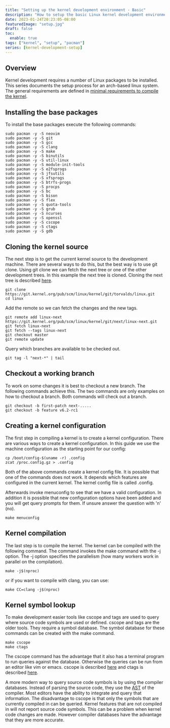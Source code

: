 ```yaml
---
title: "Setting up the kernel development environment - Basic"
description: "How to setup the basic Linux kernel development environment"
date: 2023-01-24T20:23:05-08:00
featuredImage: "setup.jpg"
draft: false
toc:
  enable: true
tags: ["kernel", "setup", "pacman"]
series: [kernel-development-setup]
---
```


## Overview
Kernel development requires a number of Linux packages to be installed. This series documents
the setup process for an arch-based linux system. The general requirements are defined in
[minimal requirements to compile the kernel](https://www.kernel.org/doc/html/v4.13/process/changes.html).

## Installing the base packages
To install the base packages execute the following commands:
``` shell
sudo pacman -y -S neovim
sudo pacman -y -S git
sudo pacman -y -S gcc
sudo pacman -y -S clang
sudo pacman -y -S make
sudo pacman -y -S binutils
sudo pacman -y -S util-linux
sudo pacman -y -S module-init-tools
sudo pacman -y -S e2fsprogs
sudo pacman -y -S jfsutils
sudo pacman -y -S xfsprogs
sudo pacman -y -S btrfs-progs
sudo pacman -y -S procps
sudo pacman -y -S bc
sudo pacman -y -S bison
sudo pacman -y -S flex
sudo pacman -y -S quota-tools
sudo pacman -y -S grub
sudo pacman -y -S ncurses
sudo pacman -y -S openssl
sudo pacman -y -S cscope
sudo pacman -y -S ctags
sudo pacman -y -S gdb
```

## Cloning the kernel source
The next step is to get the current kernel source to the development machine. There
are several ways to do this, but the best way is to use git clone. Using git clone
we can fetch the next tree or one of the other development trees. In this example the
next tree is cloned. Cloning the next tree is described [here](https://kernel.org/doc/man-pages/linux-next.html).

```shell
git clone https://git.kernel.org/pub/scm/linux/kernel/git/torvalds/linux.git
cd linux
```
Add the remote so we can fetch the changes and the new tags.
```shell
git remote add linux-next https://git.kernel.org/pub/scm/linux/kernel/git/next/linux-next.git
git fetch linux-next
git fetch --tags linux-next
git checkout master
git remote update
```
Query which branches are available to be checked out.
```shell
git tag -l "next-*" | tail
```

## Checkout a working branch
To work on some changes it is best to checkout a new branch. The following commands
achieve this. The two commands are only examples on how to checkout a branch. Both
commands will check out a branch.
```shell
git checkout -b first-patch next-.....
git checkout -b feature v6.2-rc1
```
## Creating a kernel configuration
The first step in compiling a kernel is to create a kernel configuration. There are
various ways to create a kernel configuration. In this guide we use the machine
configuration as the starting point for our config:
```shell
cp /boot/config-$(uname -r) .config
zcat /proc.config.gz > .config
```
Both of the above commands create a kernel config file. It is possible that one of
the commands does not work. It depends which features are configured in the current
kernel. The kernel config file is called .config.

Afterwards invoke menuconfig to see that we have a valid configuration. In addition
it is possible that new configuration options have been added and you will get
query prompts for them. If unsure answer the question with 'n' (no).
```shell
make menuconfig
```

## Kernel compilation
The last step is to compile the kernel. The kernel can be compiled with the
following command. The command invokes the make command with the -j option.
The -j option specifies the parallelism (how many workers work in parallel
on the compilation).
```shell
make -j$(nproc) 
```
or if you want to compile with clang, you can use:
```shell
make CC=clang -j$(nproc) 
```

## Kernel symbol lookup
To make development easier tools like cscope and tags are used to query where
source code symbols are used or defined. cscope and tags are the older tools.
They require a symbol database. The symbol database for these commands can
be created with the make command.
```shell
make cscope
make ctags
```

The cscope command has the advantage that it also has a terminal program to
run queries against the database. Otherwise the queries can be run from an
editor like vim or emacs. cscope is described [here](https://cscope.sourceforge.net/)
and ctags is described [here](https://ctags.sourceforge.net/).

A more modern way to query source code symbols is by using the compiler
databases. Instead of parsing the source code, they use the
[AST](https://en.wikipedia.org/wiki/Abstract_syntax_tree) of the compiler.
Most editors have the ability to integrate and query that information.
The disadvantage to cscope is that only the symbols that are currently compiled
in can be queried. Kernel features that are not compiled in will not report
source code symbols. This can be a problem when kernel code changes are
made. However compiler databases have the advantage that they are more accurate.
